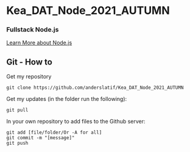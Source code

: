 # Kea_DAT_Node_2021_AUTUMN

### Fullstack Node.js 

[Learn More about Node.js](https://nodejs.org/en/)

## Git - How to

Get my repository

```
git clone https://github.com/anderslatif/Kea_DAT_Node_2021_AUTUMN
```

Get my updates (in the folder run the following):

```
git pull
```

In your own repository to add files to the Github server: 

```
git add [file/folder/Or -A for all]
git commit -m "[message]"
git push
```

